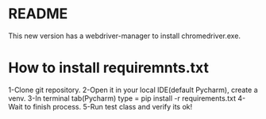 # README #

This new version has a webdriver-manager to install chromedriver.exe.

# How to install requiremnts.txt

1-Clone git repository.
2-Open it in your local IDE(default Pycharm), create a venv.
3-In terminal tab(Pycharm) type = pip install -r requirements.txt
4-Wait to finish process.
5-Run test class and verify its ok!